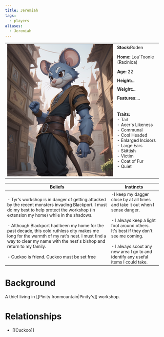 ```yaml
---
title: Jeremiah
tags:
  - players
aliases:
  - Jeremiah
---
```


 <table>
  <tr>
    <td rowspan="8"><img src="../images/rat.png" alt="Rat"></td>
    <td><b><strong>Stock:</b></strong>Roden</td>
  </tr>
  <tr>
    <td><b><strong>Home:</b></strong> Lou'Toonie (Racinica)</td>
  </tr>
    <tr>
    <td><b><strong>Age:</b></strong> 22</td>
  </tr>
    <tr>
    <td><b><strong>Height:</b></strong>...</td>
  </tr>
    <tr>
    <td><b><strong>Weight:</b></strong>...</td>
  </tr>
    <tr>
    <td><b><strong>Features:</b></strong>...</td>
  </tr>
   <tr>
    <td><b><strong>Traits:</b></strong><br>- Tail<br>- Acer's Likeness<br>- Communal<br>- Cool Headed<br>- Enlarged Incisors<br>- Large Ears<br>- Skittish<br>- Victim<br>- Coat of Fur<br>- Quiet</td>
  </tr>
</table> 

| Beliefs | Instincts |
| ------- | --------- |
| - Tyr's workshop is in danger of getting attacked by the recent monsters invading Blackport. I must do my best to help protect the workshop (in extension my home) while in the shadows.<br><br>- Although Blackport had been my home for the past decade, this cold ruthless city makes me long for the warmth of my rat's nest. I must find a way to clear my name with the nest's bishop and return to my family.<br><br>- Cuckoo is friend. Cuckoo must be set free| -I keep my dagger close by at all times and take it out when I sense danger.<br><br>- I always keep a light foot around others. It's best if they don't see me coming.<br><br>- I always scout any new area I go to and identify any useful items I could take. |

# Background
A thief living in [[Pinity Ironmountain|Pinity's]] workshop.

# Relationships
* [[Cuckoo]]